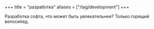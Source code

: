 +++
title = "разработка"
aliases = ["/tag/development"]
+++

Разработка софта, что может быть увлекательнее? Только горящий велосипед.